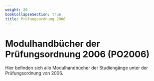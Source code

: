 ```yaml
---
weight: 20
bookCollapseSection: true
title: Prüfungsordnung 2006
---
```


# Modulhandbücher der Prüfungsordnung 2006 (PO2006)

Hier befinden sich alle Modulhandbücher der Studiengänge unter der
Prüfungsordnung von 2006.
